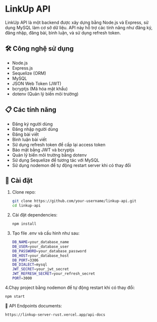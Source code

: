 # LinkUp API

LinkUp API là một backend được xây dựng bằng Node.js và Express, sử dụng MySQL làm cơ sở dữ liệu. API này hỗ trợ các tính năng như đăng ký, đăng nhập, đăng bài, bình luận, và sử dụng refresh token.

## 🛠 Công nghệ sử dụng

- Node.js
- Express.js
- Sequelize (ORM)
- MySQL
- JSON Web Token (JWT)
- bcryptjs (Mã hóa mật khẩu)
- dotenv (Quản lý biến môi trường)

## 📋 Các tính năng

- Đăng ký người dùng
- Đăng nhập người dùng
- Đăng bài viết
- Bình luận bài viết
- Sử dụng refresh token để cấp lại access token
- Bảo mật bằng JWT và bcryptjs
- Quản lý biến môi trường bằng dotenv
- Sử dụng Sequelize để tương tác với MySQL
- Sử dụng nodemon để tự động restart server khi có thay đổi
## 🚀 Cài đặt

1. Clone repo:
   ```sh
   git clone https://github.com/your-username/linkup-api.git
   cd linkup-api
   ```
2. Cài đặt dependencies:
   ```sh
   npm install
   ```

3. Tạo file .env và cấu hình như sau:
   ```sh
   DB_NAME=your_database_name
   DB_USER=your_database_user
   DB_PASSWORD=your_database_password
   DB_HOST=your_database_host
   DB_PORT=3306
   DB_DIALECT=mysql
   JWT_SECRET=your_jwt_secret
   JWT_REFRESH_SECRET=your_refresh_secret
   PORT=3000
   ```

4.Chạy project bằng nodemon để tự động restart khi có thay đổi:
   ```sh
   npm start
   ```

📌 API Endpoints documents: 
   ```sh
   https://linkup-server-rust.vercel.app/api-docs
   ```
